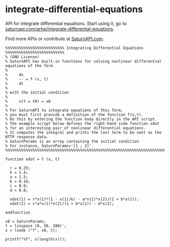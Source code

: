 # integrate-differential-equations
API for integrate differential equations. Start using it, go to [saturnapi.com/artw/integrate-differential-equations](https://saturnapi.com/artw/integrate-differential-equations). 

Find more APIs or contribute at [SaturnAPI.com](https://saturnapi.com).

```
%%%%%%%%%%%%%%%%%%%%%%%%%% Integrating Differential Equations %%%%%%%%%%%%%%%%%%%%%%%%%%
% (GNU License)
% SaturnAPI has built-in functions for solving nonlinear differential equations of the form
%
%     dx
%     -- = f (x, t)
%     dt
%
% with the initial condition
%
%     x(t = t0) = x0
%
% For SaturnAPI to integrate equations of this form, 
% you must first provide a definition of the function f(x,t). 
% Do this by entering the function body directly in the API script. 
% The example script below defines the right-hand side function xdot
% for an interesting pair of nonlinear differential equations. 
% It computes the integral and prints the last term to be sent as the HTTP response data. 
% SaturnParams is an array containing the initial condition
% For instance, SaturnParams='[1 ; 2]'
%%%%%%%%%%%%%%%%%%%%%%%%%%%%%%%%%%%%%%%%%%%%%%%%%%%%%%%%%%%%%%%%%%%%%%%%%%%%%%%%%%%%%%%%

function xdot = f (x, t)

  r = 0.25;
  k = 1.4;
  a = 1.5;
  b = 0.16;
  c = 0.9;
  d = 0.8;

  xdot(1) = r*x(1)*(1 - x(1)/k) - a*x(1)*x(2)/(1 + b*x(1));
  xdot(2) = c*a*x(1)*x(2)/(1 + b*x(1)) - d*x(2);

endfunction

x0 = SaturnParams;
t = linspace (0, 50, 200)';
x = lsode ("f", x0, t);

printf("%f", x(length(x)));
```
